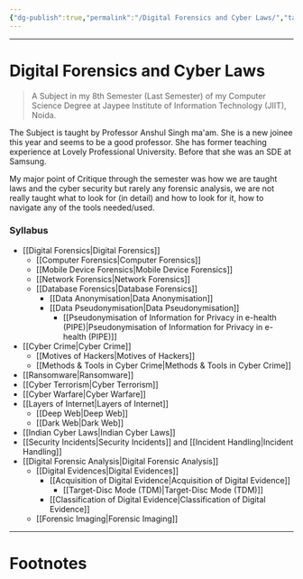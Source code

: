 ```yaml
---
{"dg-publish":true,"permalink":"/Digital Forensics and Cyber Laws/","tags":["Academics","CyberSec","Legal"]}
---
```



---
# Digital Forensics and Cyber Laws
> A Subject in my 8th Semester (Last Semester) of my Computer Science Degree at Jaypee Institute of Information Technology (JIIT), Noida.

The Subject is taught by Professor Anshul Singh ma'am. She is a new joinee this year and seems to be a good professor. She has former teaching experience at Lovely Professional University. Before that she was an SDE at Samsung.

My major point of Critique through the semester was how we are taught laws and the cyber security but rarely any forensic analysis, we are not really taught what to look for (in detail) and how to look for it, how to navigate any of the tools needed/used.

### Syllabus
- [[Digital Forensics\|Digital Forensics]]
	- [[Computer Forensics\|Computer Forensics]]
	- [[Mobile Device Forensics\|Mobile Device Forensics]]
	- [[Network Forensics\|Network Forensics]]
	- [[Database Forensics\|Database Forensics]]
		- [[Data Anonymisation\|Data Anonymisation]]
		- [[Data Pseudonymisation\|Data Pseudonymisation]]
			- [[Pseudonymisation of Information for Privacy in e-health (PIPE)\|Pseudonymisation of Information for Privacy in e-health (PIPE)]]
- [[Cyber Crime\|Cyber Crime]]
	- [[Motives of Hackers\|Motives of Hackers]]
	- [[Methods & Tools in Cyber Crime\|Methods & Tools in Cyber Crime]]
- [[Ransomware\|Ransomware]]
- [[Cyber Terrorism\|Cyber Terrorism]]
- [[Cyber Warfare\|Cyber Warfare]]
- [[Layers of Internet\|Layers of Internet]]
	- [[Deep Web\|Deep Web]]
	- [[Dark Web\|Dark Web]]
- [[Indian Cyber Laws\|Indian Cyber Laws]]
- [[Security Incidents\|Security Incidents]] and [[Incident Handling\|Incident Handling]]
- [[Digital Forensic Analysis\|Digital Forensic Analysis]]
	- [[Digital Evidences\|Digital Evidences]]
		- [[Acquisition of Digital Evidence\|Acquisition of Digital Evidence]]
			- [[Target-Disc Mode (TDM)\|Target-Disc Mode (TDM)]]
		- [[Classification of Digital Evidence\|Classification of Digital Evidence]]
	- [[Forensic Imaging\|Forensic Imaging]]

---
# Footnotes